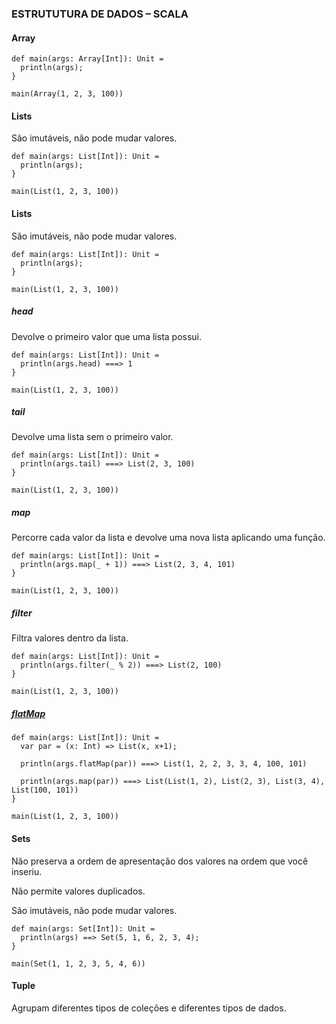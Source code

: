 ### ESTRUTUTURA DE DADOS – SCALA

#### Array
```
def main(args: Array[Int]): Unit =
  println(args);
}

main(Array(1, 2, 3, 100))
```

#### Lists

São imutáveis, não pode mudar valores.

```
def main(args: List[Int]): Unit =
  println(args);
}

main(List(1, 2, 3, 100))
```

#### Lists

São imutáveis, não pode mudar valores.

```
def main(args: List[Int]): Unit =
  println(args);
}

main(List(1, 2, 3, 100))
```

##### head

Devolve o primeiro valor que uma lista possui.

```
def main(args: List[Int]): Unit =
  println(args.head) ===> 1
}

main(List(1, 2, 3, 100))
```

##### tail

Devolve uma lista sem o primeiro valor.

```
def main(args: List[Int]): Unit =
  println(args.tail) ===> List(2, 3, 100)
}

main(List(1, 2, 3, 100))
```

##### map

Percorre cada valor da lista e devolve uma nova lista aplicando uma função.

```
def main(args: List[Int]): Unit =
  println(args.map(_ + 1)) ===> List(2, 3, 4, 101)
}

main(List(1, 2, 3, 100))
```

##### filter

Filtra valores dentro da lista.

```
def main(args: List[Int]): Unit =
  println(args.filter(_ % 2)) ===> List(2, 100)
}

main(List(1, 2, 3, 100))
```

##### [flatMap](https://www.geeksforgeeks.org/scala-flatmap-method/)


```
def main(args: List[Int]): Unit =
  var par = (x: Int) => List(x, x+1);

  println(args.flatMap(par)) ===> List(1, 2, 2, 3, 3, 4, 100, 101)

  println(args.map(par)) ===> List(List(1, 2), List(2, 3), List(3, 4), List(100, 101))
}

main(List(1, 2, 3, 100))
```

#### Sets

Não preserva a ordem de apresentação dos valores na ordem que você inseriu.

Não permite valores duplicados.

São imutáveis, não pode mudar valores.

```
def main(args: Set[Int]): Unit =
  println(args) ==> Set(5, 1, 6, 2, 3, 4);
}

main(Set(1, 1, 2, 3, 5, 4, 6))
```

#### Tuple

Agrupam diferentes tipos de coleções e diferentes tipos de dados.

```

```
